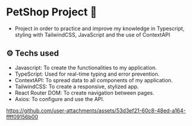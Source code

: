 # PetShop Project 🐾
- Project in order to practice and improve my knowledge in Typescript, styling with TailwindCSS, JavaScript and the use of ContextAPI
## ⚙️ Techs used 
- Javascript: To create the functionalities to my application.
- TypeScript: Used for real-time typing and error prevention.
- ContextAPI: To spread data to all components of my application.
- TailwindCSS: To create a responsive, stylized app.
- React Router DOM: To create navigation between pages.
- Axios: To configure and use the API.

https://github.com/user-attachments/assets/53d3ef21-60c8-48ed-a164-ffff09156b00

